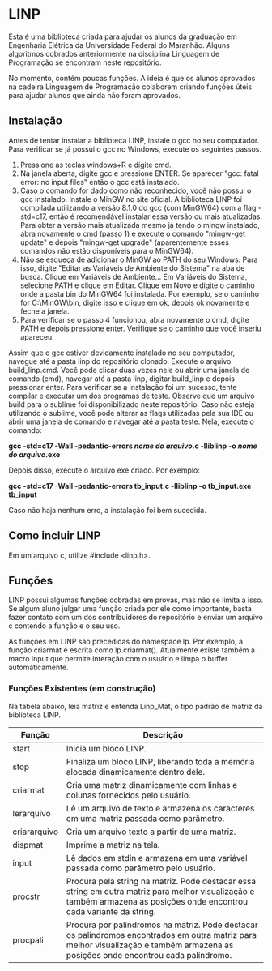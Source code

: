 # LINP

Esta é uma biblioteca criada para ajudar os alunos da graduação em Engenharia Elétrica da Universidade Federal do Maranhão. Alguns algoritmos cobrados anteriormente na disciplina Linguagem de Programação se encontram neste repositório.

No momento, contém poucas funções. A ideia é que os alunos aprovados na cadeira Linguagem de Programação colaborem criando funções úteis para ajudar alunos que ainda não foram aprovados.

## Instalação

Antes de tentar instalar a biblioteca LINP, instale o gcc no seu computador. Para verificar se já possui o gcc no Windows, execute os seguintes passos.

1. Pressione as teclas windows+R e digite cmd.
2. Na janela aberta, digite gcc e pressione ENTER. Se aparecer "gcc: fatal error: no input files" então o gcc está instalado.
3. Caso o comando for dado como não reconhecido, você não possui o gcc instalado. Instale o MinGW no site oficial. A biblioteca LINP foi compilada utilizando a versão 8.1.0 do gcc (com MinGW64) com a flag -std=c17, então é recomendável instalar essa versão ou mais atualizadas. Para obter a versão mais atualizada mesmo já tendo o mingw instalado, abra novamente o cmd (passo 1) e execute o comando "mingw-get update" e depois "mingw-get upgrade" (aparentemente esses comandos não estão disponíveis para o MinGW64).
4. Não se esqueça de adicionar o MinGW ao PATH do seu Windows. Para isso, digite "Editar as Variáveis de Ambiente do Sistema" na aba de busca. Clique em Variáveis de Ambiente... Em Variáveis do Sistema, selecione PATH e clique em Editar. Clique em Novo e digite o caminho onde a pasta bin do MinGW64 foi instalada. Por exemplo, se o caminho for C:\MinGW\bin, digite isso e clique em ok, depois ok novamente e feche a janela.
5. Para verificar se o passo 4 funcionou, abra novamente o cmd, digite PATH e depois pressione enter. Verifique se o caminho que você inseriu apareceu. 

Assim que o gcc estiver devidamente instalado no seu computador, navegue até a pasta linp do repositório clonado. Execute o arquivo build_linp.cmd. Você pode clicar duas vezes nele ou abrir uma janela de comando (cmd), navegar até a pasta linp, digitar build_linp e depois pressionar enter. Para verificar se a instalação foi um sucesso, tente compilar e executar um dos programas de teste. Observe que um arquivo build para o sublime foi disponibilizado neste repositório. Caso não esteja utilizando o sublime, você pode alterar as flags utilizadas pela sua IDE ou abrir uma janela de comando e navegar até a pasta teste. Nela, execute o comando:

**gcc -std=c17 -Wall -pedantic-errors *nome do arquivo*.c -lliblinp -o *nome do arquivo*.exe**

Depois disso, execute o arquivo exe criado. Por exemplo:

**gcc -std=c17 -Wall -pedantic-errors tb_input.c -lliblinp -o tb_input.exe**
**tb_input**

Caso não haja nenhum erro, a instalação foi bem sucedida.

## Como incluir LINP

Em um arquivo c, utilize #include <linp.h>.

## Funções

LINP possui algumas funções cobradas em provas, mas não se limita a isso. Se algum aluno julgar uma função criada por ele como importante, basta fazer contato com um dos contribuidores do repositório e enviar um arquivo c contendo a função e o seu uso.

As funções em LINP são precedidas do namespace lp. Por exemplo, a função criarmat é escrita como lp.criarmat(). Atualmente existe também a macro input que permite interação com o usuário e limpa o buffer automaticamente. 

### Funções Existentes (em construção)

Na tabela abaixo, leia matriz e entenda Linp_Mat, o tipo padrão de matriz da biblioteca LINP.

| Função | Descrição |
| --- | --- |
| start | Inicia um bloco LINP. |
| stop | Finaliza um bloco LINP, liberando toda a memória alocada dinamicamente dentro dele. |
| criarmat | Cria uma matriz dinamicamente com linhas e colunas fornecidos pelo usuário. |
| lerarquivo | Lê um arquivo de texto e armazena os caracteres em uma matriz passada como parâmetro. |
| criararquivo | Cria um arquivo texto a partir de uma matriz. |
| dispmat | Imprime a matriz na tela. |
| input | Lê dados em stdin e armazena em uma variável passada como parâmetro pelo usuário. |
| procstr | Procura pela string na matriz. Pode destacar essa string em outra matriz para melhor visualização e também armazena as posições onde encontrou cada variante da string. |
| procpali | Procura por palíndromos na matriz. Pode destacar os palíndromos encontrados em outra matriz para melhor visualização e também armazena as posições onde encontrou cada palíndromo. |

